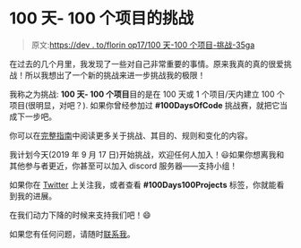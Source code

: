 # 100 天- 100 个项目的挑战

> 原文:[https://dev . to/florin op17/100 天-100 个项目-挑战-35ga](https://dev.to/florinpop17/100-days-100-projects-challenge-35ga)

在过去的几个月里，我发现了一些对自己非常重要的事情。原来我真的真的很爱挑战！所以我想出了一个新的挑战来进一步挑战我的极限！

我称之为挑战: **100 天- 100 个项目**目的是在 100 天或 1 个项目/天内建立 100 个项目(很明显，对吧？).
如果你曾经参加过 **#100DaysOfCode** 挑战赛，就把它当成下一步吧。

你可以在[完整指南](https://www.florin-pop.com/blog/2019/09/100-days-100-projects)中阅读更多关于挑战、其目的、规则和变化的内容。

我计划今天(2019 年 9 月 17 日)开始挑战，欢迎任何人加入！😃如果你想离我和其他参与者更近，你甚至可以加入 discord 服务器——支持小组！

如果你在 [Twitter](https://twitter.com/florinpop1705) 上关注我，或者查看 **#100Days100Projects** 标签，你就能看到我的进展。

在我们动力下降的时候来支持我们吧！😄

如果您有任何问题，请随时[联系我](https://florin-pop.com/contact)。